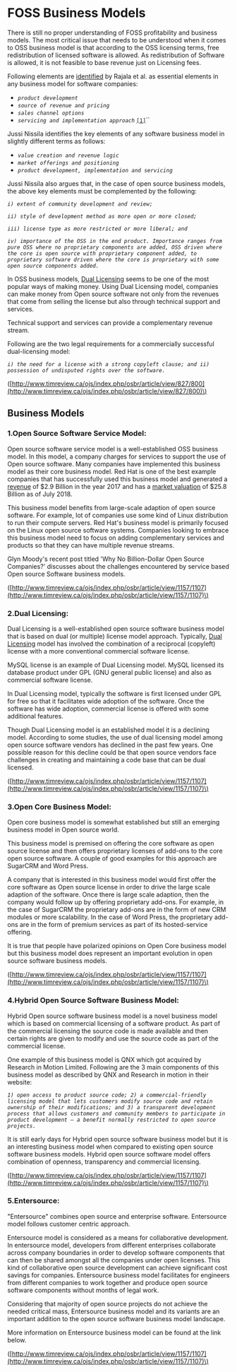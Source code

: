 # FOSS Business Models

There is still no proper understanding of FOSS profitability and business models. The most critical issue that needs to be understood when it comes to OSS business model is that according to the OSS licensing terms, free redistribution of licensed software is allowed. As redistribution of Software is allowed, it is not feasible to base revenue just on Licensing fees.

Following elements are [identified](http://is2.lse.ac.uk/asp/aspecis/20030126.pdf) by Rajala et al. as essential elements in any business model for software companies:

* _`product development`_
* _`source of revenue and pricing`_
* _`sales channel options`_
* _`servicing and implementation approach`_ [`[1]`](http://is2.lse.ac.uk/asp/aspecis/20030126.pdf)\`\`

Jussi Nissila identifies the key elements of any software business model in slightly different terms as follows:

* _`value creation and revenue logic`_
* _`market offerings and positioning`_
* _`product development, implementation and servicing`_

Jussi Nissila also argues that, in the case of open source business models, the above key elements must be complemented by the following:

_`i) extent of community development and review;`_

_`ii) style of development method as more open or more closed;`_

_`iii) license type as more restricted or more liberal; and`_

_`iv) importance of the OSS in the end product. Importance ranges from pure OSS where no proprietary components are added, OSS driven where the core is open source with proprietary component added, to proprietary software driven where the core is proprietary with some open source components added.`_

In OSS business models, [Dual Licensing](https://wiki.p2pfoundation.net/Dual_Licensing) seems to be one of the most popular ways of making money. Using Dual Licensing model, companies can make money from Open source software not only from the revenues that come from selling the license but also through technical support and services.

Technical support and services can provide a complementary revenue stream.

Following are the two legal requirements for a commercially successful dual-licensing model: 

_`i) the need for a license with a strong copyleft clause; and ii) possession of undisputed rights over the software.`_

\([http://www.timreview.ca/ojs/index.php/osbr/article/view/827/800](http://www.timreview.ca/ojs/index.php/osbr/article/view/827/800)\)

## Business Models

### 1.Open Source Software Service Model:

Open source software service model is a well-established OSS business model. In this model, a company charges for services to support the use of Open source software. Many companies have implemented this business model as their core business model. Red Hat is one of the best example companies that has successfully used this business model and generated a [revenue](https://www.redhat.com/en/about/press-releases/red-hat-reports-fourth-quarter-and-fiscal-year-2018-results) of $2.9 Billion in the year 2017 and has a [market valuation](https://finance.yahoo.com/quote/RHT?p=RHT&.tsrc=fin-srch-v1) of $25.8 Billion as of July 2018. 

This business model benefits from large-scale adaption of open source software. For example, lot of companies use some kind of Linux distribution to run their compute servers. Red Hat's business model is primarily focused on the Linux open source software systems. Companies looking to embrace this business model need to focus on adding complementary services and products so that they can have multiple revenue streams. 

 Glyn Moody's recent post titled 'Why No Billion-Dollar Open Source Companies?' discusses about the challenges encountered by service based Open source Software business models. 

\([http://www.timreview.ca/ojs/index.php/osbr/article/view/1157/1107](http://www.timreview.ca/ojs/index.php/osbr/article/view/1157/1107)\)

### 2.Dual Licensing:

Dual Licensing is a well-established open source software business model that is based on dual \(or multiple\) license model approach. Typically, [Dual Licensing](http://www.timreview.ca/ojs/index.php/osbr/article/view/1157/1107) model has involved the combination of a reciprocal \(copyleft\) license with a more conventional commercial software license. 

MySQL license is an example of Dual Licensing model. MySQL licensed its database product under GPL \(GNU general public license\) and also as commercial software license. 

In Dual Licensing model, typically the software is first licensed under GPL for free so that it facilitates wide adoption of the software. Once the software has wide adoption, commercial license is offered with some additional features. 

Though Dual Licensing model is an established model it is a declining model. According to some studies, the use of dual licensing model among open source software vendors has declined in the past few years. One possible reason for this decline could be that open source vendors face challenges in creating and maintaining a code base that can be dual licensed. 

\([http://www.timreview.ca/ojs/index.php/osbr/article/view/1157/1107](http://www.timreview.ca/ojs/index.php/osbr/article/view/1157/1107)\)

### 3.Open Core Business Model:

Open core business model is somewhat established but still an emerging business model in Open source world. 

This business model is premised on offering the core software as open source license and then offers proprietary licenses of add-ons to the core open source software. A couple of good examples for this approach are SugarCRM and Word Press.

A company that is interested in this business model would first offer the core software as Open source license in order to drive the large scale adaption of the software. Once there is large scale adaption, then the company would follow up by offering proprietary add-ons. For example, in the case of SugarCRM the proprietary add-ons are in the form of new CRM modules or more scalability. In the case of Word Press, the proprietary add-ons are in the form of premium services as part of its hosted-service offering.

It is true that people have polarized opinions on Open Core business model but this business model does represent an important evolution in open source software business models. 

\([http://www.timreview.ca/ojs/index.php/osbr/article/view/1157/1107](http://www.timreview.ca/ojs/index.php/osbr/article/view/1157/1107)\)

### 4.Hybrid Open Source Software Business Model:

Hybrid Open source software business model is a novel business model which is based on commercial licensing of a software product. As part of the commercial licensing the source code is made available and then certain rights are given to modify and use the source code as part of the commercial license. 

One example of this business model is QNX which got acquired by Research in Motion Limited. Following are the 3 main components of this business model as described by QNX and Research in motion in their website:

_`1) open access to product source code; 2) a commercial-friendly licensing model that lets customers modify source code and retain ownership of their modifications; and 3) a transparent development process that allows customers and community members to participate in product development – a benefit normally restricted to open source projects.`_ 

It is still early days for Hybrid open source software business model but it is an interesting business model when compared to existing open source software business models. Hybrid open source software model offers combination of openness, transparency and commercial licensing. 

\([http://www.timreview.ca/ojs/index.php/osbr/article/view/1157/1107](http://www.timreview.ca/ojs/index.php/osbr/article/view/1157/1107)\)

### 5.Entersource:

"Entersource" combines open source and enterprise software. Entersource model follows customer centric approach. 

Entersource model is considered as a means for collaborative development. In entersource model, developers from different enterprises collaborate across company boundaries in order to develop software components that can then be shared amongst all the companies under open licenses. This kind of collaborative open source development can achieve significant cost savings for companies. Entersource business model facilitates for engineers from different companies to work together and produce open source software components without months of legal work.

Considering that majority of open source projects do not achieve the needed critical mass, Entersource business model and its variants are an important addition to the open source software business model landscape. 

More information on Entersource business model can be found at the link below. 

\([http://www.timreview.ca/ojs/index.php/osbr/article/view/1157/1107](http://www.timreview.ca/ojs/index.php/osbr/article/view/1157/1107)\)



